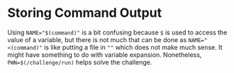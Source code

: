 # Storing Command Output

Using `NAME="$(command)"` is a bit confusing because `$` is used to access the value of a variable, but there is not much that can be done as `NAME="<(command)"` is like putting a file in `""` which does not make much sense. It might have something to do with variable expansion.
Nonetheless, `PWN=$(/challenge/run)` helps solve the challenge.
